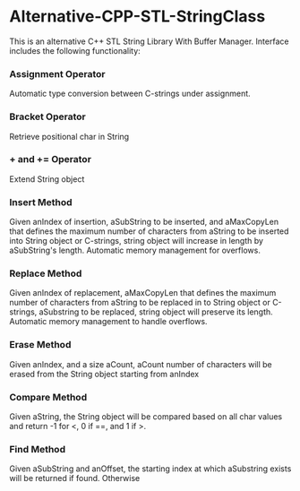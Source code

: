 # Alternative-CPP-STL-StringClass

This is an alternative C++ STL String Library With Buffer Manager. Interface includes the following functionality:




### Assignment Operator 
Automatic type conversion between C-strings under assignment.

### Bracket Operator
Retrieve positional char in String

### + and += Operator
Extend String object 

### Insert Method
Given anIndex of insertion, aSubString to be inserted, and aMaxCopyLen that defines the maximum number of characters from aString to be inserted into String object or C-strings, string object will increase in length by aSubString's length. Automatic memory management for overflows.

### Replace Method
Given anIndex of replacement, aMaxCopyLen that defines the maximum number of characters from aString to be replaced in to String object or C-strings, aSubstring to be replaced, string object will preserve its length. Automatic memory management to handle overflows.

### Erase Method
Given anIndex, and a size aCount, aCount number of characters will be erased from the String object starting from anIndex

### Compare Method
Given aString, the String object will be compared based on all char values and return -1 for <, 0 if ==, and 1 if >.

### Find Method
Given aSubString and anOffset, the starting index at which aSubstring exists will be returned if found. Otherwise

